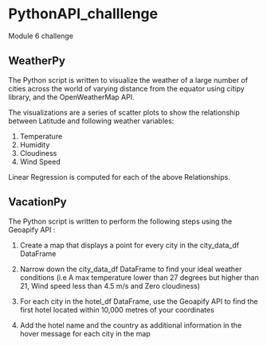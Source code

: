 # PythonAPI_challlenge
 Module 6 challenge

## WeatherPy
The Python script is written to visualize the weather of a large number of cities across the world of varying distance from the equator using citipy library, and the OpenWeatherMap API.

The visualizations are a series of scatter plots to show the relationship between Latitude and following weather variables:

1. Temperature
2. Humidity
3. Cloudiness
4. Wind Speed

Linear Regression is computed for each of the above Relationships.

## VacationPy

The Python script is written to perform the following steps using the Geoapify API :

1. Create a map that displays a point for every city in the city_data_df DataFrame 

2. Narrow down the city_data_df DataFrame to find your ideal weather conditions (i.e A max temperature lower than 27 degrees but higher than 21, Wind speed less than 4.5 m/s and Zero cloudiness)

3. For each city in the hotel_df DataFrame, use the Geoapify API to find the first hotel located within 10,000 metres of your coordinates

4. Add the hotel name and the country as additional information in the hover message for each city in the map
